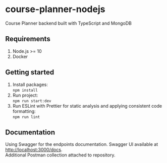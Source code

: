 # course-planner-nodejs
Course Planner backend built with TypeScript and MongoDB


## Requirements
1. Node.js >= 10
2. Docker

## Getting started
1. Install packages:   
`npm install`
3. Run project:   
`npm run start:dev`
4. Run ESLint with Prettier for static analysis and applying consistent code formatting:   
`npm run lint`

## Documentation 
Using Swagger for the endpoints documentation. Swagger UI available at [http://localhost:3000/docs](http://localhost:3000/docs).   
Additional Postman collection attached to repository. 
